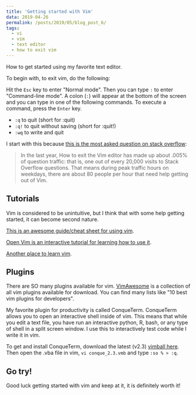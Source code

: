 ```yaml
---
title: 'Getting started with Vim'
data: 2019-04-26
permalink: /posts/2019/05/blog_post_6/
tags:
  - vi
  - vim
  - text editor
  - how to exit vim
---
```


How to get started using my favorite text editor. 

To begin with, to exit vim, do the following:

Hit the `Esc` key to enter "Normal mode". Then you can type `:` to enter "Command-line mode". A colon (`:`) will appear at the bottom of the screen and you can type in one of the following commands. To execute a command, press the `Enter` key.

* `:q` to quit (short for :quit)
* `:q!` to quit without saving (short for :quit!)
* `:wq` to write and quit

I start with this because [this is the most asked question on stack overflow](https://stackoverflow.blog/2017/05/23/stack-overflow-helping-one-million-developers-exit-vim/):

>In the last year, How to exit the Vim editor has made up about .005% of question traffic: that is, one out of every 20,000 visits to Stack Overflow questions. That means during peak traffic hours on weekdays, there are about 80 people per hour that need help getting out of Vim.


Tutorials
---------
Vim is considered to be unintuitive, but I think that with some help getting started, it can become second nature.

[This is an awesome guide/cheat sheet for using vim](https://stac47.github.io/vim/cheat/sheet/2014/02/22/vim-advanced-cheat-sheet.html).

[Open Vim is an interactive tutorial for learning how to use it](https://www.openvim.com).

[Another place to learn vim](https://danielmiessler.com/study/vim/).


Plugins
-------
There are SO many plugins available for vim. [VimAwesome](https://vimawesome.com) is a collection of all vim plugins available for download. You can find many lists like "10 best vim plugins for developers".

My favorite plugin for productivity is called ConqueTerm. ConqueTerm allows you to open an interactive shell inside of vim. This means that while you edit a text file, you have run an interactive python, R, bash, or any type of shell in a split screen window. I use this to interactively test code while I write it in vim.

To get and install ConqueTerm, download the latest (v2.3) [vimball here](https://storage.googleapis.com/google-code-archive-downloads/v2/code.google.com/conque/conque_2.3.vmb). Then open the .vba file in vim, `vi conque_2.3.vmb` and type `:so % > :q`.


Go try!
-------
Good luck getting started with vim and keep at it, it is definitely worth it!
